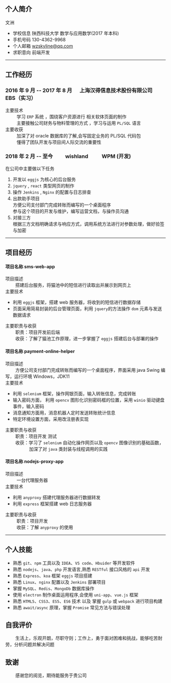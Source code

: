 ## 个人简介

文洲

- 学校信息 陕西科技大学 数学与应用数学(2017 年本科)
- 手机号码 130-4362-9968
- 个人邮箱 wzskyline@qq.com
- 求职意向 前端开发

---

## 工作经历

### 2016 年 9 月 -- 2017 年 8 月 &nbsp;&nbsp;&nbsp;&nbsp; 上海汉得信息技术股份有限公司 &nbsp;&nbsp;&nbsp;&nbsp; EBS（实习）

主要技术  
&nbsp;&nbsp;&nbsp;&nbsp; &nbsp;&nbsp;&nbsp;&nbsp;学习 `ERP` 系统 ，围绕客户资源进行 相关软体页面的制作  
&nbsp;&nbsp;&nbsp;&nbsp; &nbsp;&nbsp;&nbsp;&nbsp;主要接触公司财务与物料管理的方式 ，学习与运用 `PL/SQL` 语言  
主要收获  
&nbsp;&nbsp;&nbsp;&nbsp; &nbsp;&nbsp;&nbsp;&nbsp;加深了对 oracle 数据库的了解,会写固定业务的 PL/SQL 代码包  
&nbsp;&nbsp;&nbsp;&nbsp; &nbsp;&nbsp;&nbsp;&nbsp;懂得了团队开发与项目间人际交流的重要性

### 2018 年 2 月 -- 至今 &nbsp;&nbsp;&nbsp;&nbsp;&nbsp;&nbsp;&nbsp;&nbsp; wishland &nbsp;&nbsp;&nbsp;&nbsp; &nbsp;&nbsp;&nbsp;&nbsp; WPM (开发)

在公司中主要做以下任务

1. 开发以 `eggjs` 为核心的后台服务
2. `jquery` , `react` 类型网页的制作
3. 操作 `Jenkins` , `Nginx` 的配置与日志排查
4. 出款助手项目  
   方便公司支付部门完成转账而编写的一个桌面程序  
   参与这个项目的开发与维护，编写运营文档，与操作员沟通
5. 对接三方  
   根据三方文档明确请求与响应方式，调用系统方法进行对参数处理，做好验签与加密

---

## 项目经历

#### 项目名称 sms-web-app

项目描述  
&nbsp;&nbsp;&nbsp;&nbsp; &nbsp;&nbsp;&nbsp;搭建后台服务，将猫池中的短信进行读取出并展示到网页上  
主要技术

- 利用 `eggjs` 框架，搭建 web 服务器，将收到的短信进行数据存储
- 页面采用简易封装的后台管理页面，利用 `jquery`的方法操作 `dom` 元素与发送数据请求

主要职责与收获  
&nbsp;&nbsp;&nbsp;&nbsp;&nbsp;&nbsp;&nbsp;&nbsp;职责：项目开发前后端  
&nbsp;&nbsp;&nbsp;&nbsp;&nbsp;&nbsp;&nbsp;&nbsp;收获：了解了猫池工作原理，进一步掌握了 `eggjs` 搭建后台与部署的操作

#### 项目名称 payment-online-helper

项目描述  
&nbsp;&nbsp;&nbsp;&nbsp; &nbsp;&nbsp;&nbsp;方便公司支付部门完成转账而编写的一个桌面程序，界面采用 java Swing 编写，运行环境 Windows，JDK11  
主要技术

- 利用 `selenium` 框架，操作网银页面，输入转账信息，完成转账
- 输入密码方面， 利用 `opencv` 图形化识别密码框的位置，采用 `winio` 驱动键盘事件，输入密码
- 消息通知方面用，消息机器人定时发送转账统计信息
- 特定环境设置方面，采用改注册表实现

主要职责与收获  
 &nbsp;&nbsp;&nbsp;&nbsp; &nbsp;&nbsp;&nbsp;职责：项目开发 测试  
 &nbsp;&nbsp;&nbsp;&nbsp; &nbsp;&nbsp;&nbsp;收获：学习了 `selenium` 自动化操作网页以及 `opencv` 图像识别的基础函数，  
 &nbsp;&nbsp;&nbsp;&nbsp; &nbsp;&nbsp;&nbsp;&nbsp; &nbsp;&nbsp; &nbsp;&nbsp; &nbsp;&nbsp; 加深了对 `java` 类封装与线程调用的实践

#### 项目名称 nodejs-proxy-app

项目描述  
&nbsp;&nbsp;&nbsp;&nbsp; &nbsp;&nbsp;&nbsp;&nbsp;一台代理服务器  
主要技术

- 利用 `anyproxy` 搭建代理服务器进行数据转发
- 利用 `express` 框架搭建 web 日志服务器

主要职责与收获  
&nbsp;&nbsp;&nbsp;&nbsp; &nbsp;&nbsp;&nbsp;&nbsp;职责：项目开发  
&nbsp;&nbsp;&nbsp;&nbsp; &nbsp;&nbsp;&nbsp;&nbsp;收获：了解 `anyproxy` 的使用

---

## 个人技能

- 熟悉 `git`、`npm` 工具以及 `IDEA`、`VS code`、`Hbuider` 等开发软件
- 熟悉 `nodejs`、`java`、`php` 开发语言,熟悉 `RESTful` 接口风格的 `api` 开发
- 熟悉 `Express`、`koa` 框架 `eggjs` 项目搭建
- 熟悉 `Linux`、`nginx` 配置以及 `Jenkins` 部署项目
- 掌握 `MySQL`、`Redis`、`MongoDb` 数据库操作
- 使用 `electron` 制作桌面运用程序,会使用 `uni-app`、`vue.js` 框架
- 熟悉 `HTML5`、`CSS3`、`ES5`、`ES6` 技术 以及 掌握 `gulp` 或 `webpack` 进行项目构建
- 熟悉 `await/async` 原理，掌握 `Promise` 常见方法与错误处理

## 自我评价

&nbsp;&nbsp;&nbsp;&nbsp; &nbsp;&nbsp;&nbsp;生活上，乐观开朗，尽职守则；工作上，勇于面对困难和挑战，能够吃苦耐劳，分析问题并解决问题

## 致谢

&nbsp;&nbsp;&nbsp;&nbsp; &nbsp;&nbsp;&nbsp;感谢您的阅览，期待能服务于贵公司
